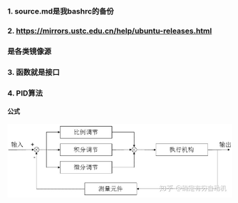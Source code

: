 ### 1. source.md是我bashrc的备份
### 2. https://mirrors.ustc.edu.cn/help/ubuntu-releases.html
### 是各类镜像源
### 3. 函数就是接口
### 4. PID算法
#### 公式
![PID公式](https://github.com/liyixin135/docs/blob/master/picture/PID.jpg)
